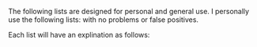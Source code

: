 The following lists are designed for personal and general use. I personally use the following lists:
with no problems or false positives.

Each list will have an explination as follows:
